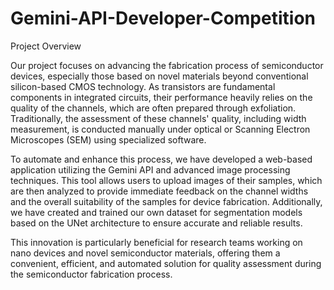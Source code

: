 # Gemini-API-Developer-Competition

Project Overview

Our project focuses on advancing the fabrication process of semiconductor devices, especially those based on novel materials beyond conventional silicon-based CMOS technology. As transistors are fundamental components in integrated circuits, their performance heavily relies on the quality of the channels, which are often prepared through exfoliation. Traditionally, the assessment of these channels' quality, including width measurement, is conducted manually under optical or Scanning Electron Microscopes (SEM) using specialized software.

To automate and enhance this process, we have developed a web-based application utilizing the Gemini API and advanced image processing techniques. This tool allows users to upload images of their samples, which are then analyzed to provide immediate feedback on the channel widths and the overall suitability of the samples for device fabrication. Additionally, we have created and trained our own dataset for segmentation models based on the UNet architecture to ensure accurate and reliable results.

This innovation is particularly beneficial for research teams working on nano devices and novel semiconductor materials, offering them a convenient, efficient, and automated solution for quality assessment during the semiconductor fabrication process.
